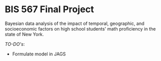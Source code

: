 # BIS 567 Final Project

Bayesian data analysis of the impact of temporal, geographic, and socioeconomic factors on high school students' math proficiency in the state of New York.

_TO-DO's_:
 - Formulate model in JAGS
